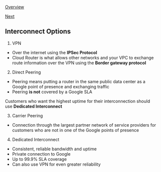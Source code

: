 [Overview](https://github.com/paulowe/gcp/blob/main/readme.md)

[Next](https://github.com/paulowe/gcp/blob/main/gcp-core-infrastructure/comparing-storage-options.md)
## Interconnect Options

1. VPN
  - Over the internet using the **IPSec Protocol**
  - Cloud Router is what allows other networks and your VPC to exchange route information over the VPN
    using the **Border gateway protocol**

2. Direct Peering
  - Peering means putting a router in the same public data center as a Google point of presence and exchanging traffic
  - Peering **is not** covered by a Google SLA

Customers who want the highest uptime for their interconnection should use **Dedicated Interconnect**

3. Carrier Peering
  - Connection through the largest partner network of service providers for customers who are not in one of the Google points of presence
 
4. Dedicated Interconnect
  - Consistent, reliable bandwidth and uptime
  - Private connection to Google
  - Up to 99.9% SLA coverage
  - Can also use VPN for even greater reliability
